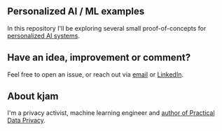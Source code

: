 ## Personalized AI / ML examples

In this repository I'll be exploring several small proof-of-concepts for [personalized AI systems](https://blog.kjamistan.com/private-and-personalized-ai.html).


## Have an idea, improvement or comment?

Feel free to open an issue, or reach out via [email](https://probablyprivate.com/about/) or [LinkedIn](https://www.linkedin.com/in/katharinejarmul/).  

## About kjam

I'm a privacy activist, machine learning engineer and [author of Practical Data Privacy](https://learning.oreilly.com/library/view/practical-data-privacy/9781098129453/).
